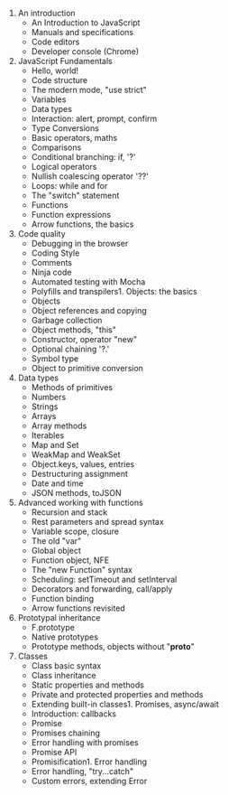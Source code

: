 
1. An introduction
    - An Introduction to JavaScript
    - Manuals and specifications
    - Code editors
    - Developer console (Chrome)
1.  JavaScript Fundamentals
    - Hello, world!
    - Code structure
    - The modern mode, "use strict"
    - Variables
    - Data types
    - Interaction: alert, prompt, confirm
    - Type Conversions
    - Basic operators, maths
    - Comparisons
    - Conditional branching: if, '?'
    - Logical operators
    - Nullish coalescing operator '??'
    - Loops: while and for
    - The "switch" statement
    - Functions
    - Function expressions
    - Arrow functions, the basics
1.  Code quality
    - Debugging in the browser
    - Coding Style
    - Comments
    - Ninja code
    - Automated testing with Mocha
    - Polyfills and transpilers1.  Objects: the basics
    - Objects
    - Object references and copying
    - Garbage collection
    - Object methods, "this"
    - Constructor, operator "new"
    - Optional chaining '?.'
    - Symbol type
    - Object to primitive conversion
1.  Data types
    - Methods of primitives
    - Numbers
    - Strings
    - Arrays
    - Array methods
    - Iterables
    - Map and Set
    - WeakMap and WeakSet
    - Object.keys, values, entries
    - Destructuring assignment
    - Date and time
    - JSON methods, toJSON
1.  Advanced working with functions
    - Recursion and stack
    - Rest parameters and spread syntax
    - Variable scope, closure
    - The old "var"
    - Global object
    - Function object, NFE
    - The "new Function" syntax
    - Scheduling: setTimeout and setInterval
    - Decorators and forwarding, call/apply
    - Function binding
    - Arrow functions revisited 
1.  Prototypal inheritance
    - F.prototype
    - Native prototypes
    - Prototype methods, objects without "__proto__"
1.  Classes
    - Class basic syntax
    - Class inheritance
    - Static properties and methods
    - Private and protected properties and methods
    - Extending built-in classes1.  Promises, async/await
    - Introduction: callbacks
    - Promise
    - Promises chaining
    - Error handling with promises
    - Promise API
    - Promisification1.  Error handling
    - Error handling, "try...catch"
    - Custom errors, extending Error
